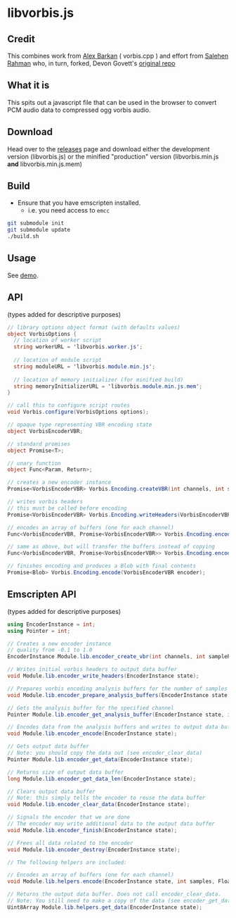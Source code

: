 # libvorbis.js

## Credit

This combines work from [Alex Barkan](http://hotcashew.com/2014/02/chrome-audio-api-and-ogg-vorbis/) ( vorbis.cpp ) and effort from  [Salehen Rahman](https://github.com/shovon/libvorbis.js) who, in turn, forked, Devon Govett's [original repo](https://github.com/devongovett/ogg.js)

## What it is

This spits out a javascript file that can be used in the browser to convert PCM audio data to compressed ogg vorbis audio.

## Download

Head over to the [releases](https://github.com/Garciat/libvorbis.js/releases) page
and download either the development version (libvorbis.js) or the minified "production"
version (libvorbis.min.js **and** libvorbis.min.js.mem)

## Build

- Ensure that you have emscripten installed.
  - i.e. you need access to `emcc`

```bash
git submodule init
git submodule update
./build.sh
```

## Usage

See [demo](demo).

## API

(types added for descriptive purposes)

```csharp
// library options object format (with defaults values)
object VorbisOptions {
  // location of worker script
  string workerURL = 'libvorbis.worker.js';
  
  // location of module script
  string moduleURL = 'libvorbis.module.min.js';
  
  // location of memory initializer (for minified build)
  string memoryInitializerURL = 'libvorbis.module.min.js.mem';
}

// call this to configure script routes
void Vorbis.configure(VorbisOptions options);

// opaque type representing VBR encoding state
object VorbisEncoderVBR;

// standard promises
object Promise<T>;

// unary function
object Func<Param, Return>;

// creates a new encoder instance
Promise<VorbisEncoderVBR> Vorbis.Encoding.createVBR(int channels, int sampleRate, float quality);

// writes vorbis headers
// this must be called before encoding
Promise<VorbisEncoderVBR> Vorbis.Encoding.writeHeaders(VorbisEncoderVBR encoder);

// encodes an array of buffers (one for each channel)
Func<VorbisEncoderVBR, Promise<VorbisEncoderVBR>> Vorbis.Encoding.encode(int samples, Float32Array[] buffers);

// same as above, but will transfer the buffers instead of copying
Func<VorbisEncoderVBR, Promise<VorbisEncoderVBR>> Vorbis.Encoding.encodeTransfer(int samples, Float32Array[] buffers);

// finishes encoding and produces a Blob with final contents
Promise<Blob> Vorbis.Encoding.encode(VorbisEncoderVBR encoder);
```

## Emscripten API

(types added for descriptive purposes)

```csharp
using EncoderInstance = int;
using Pointer = int;

// Creates a new encoder instance
// quality from -0.1 to 1.0
EncoderInstance Module.lib.encoder_create_vbr(int channels, int sampleRate, float quality);

// Writes initial vorbis headers to output data buffer
void Module.lib.encoder_write_headers(EncoderInstance state);

// Prepares vorbis encoding analysis buffers for the number of samples
void Module.lib.encoder_prepare_analysis_buffers(EncoderInstance state, int samples);

// Gets the analysis buffer for the specified channel
Pointer Module.lib.encoder_get_analysis_buffer(EncoderInstance state, int channel);

// Encodes data from the analysis buffers and writes to output data buffer
void Module.lib.encoder_encode(EncoderInstance state);

// Gets output data buffer
// Note: you should copy the data out (see encoder_clear_data)
Pointer Module.lib.encoder_get_data(EncoderInstance state);

// Returns size of output data buffer
long Module.lib.encoder_get_data_len(EncoderInstance state);

// Clears output data buffer
// Note: this simply tells the encoder to reuse the data buffer
void Module.lib.encoder_clear_data(EncoderInstance state);

// Signals the encoder that we are done
// The encoder may write additional data to the output data buffer
void Module.lib.encoder_finish(EncoderInstance state);

// Frees all data related to the encoder
void Module.lib.encoder_destroy(EncoderInstance state);

// The following helpers are included:

// Encodes an array of buffers (one for each channel)
void Module.lib.helpers.encode(EncoderInstance state, int samples, Float32Array[] data);

// Returns the output data buffer. Does not call encoder_clear_data.
// Note: You still need to make a copy of the data (see encoder_get_data)
Uint8Array Module.lib.helpers.get_data(EncoderInstance state);
```
